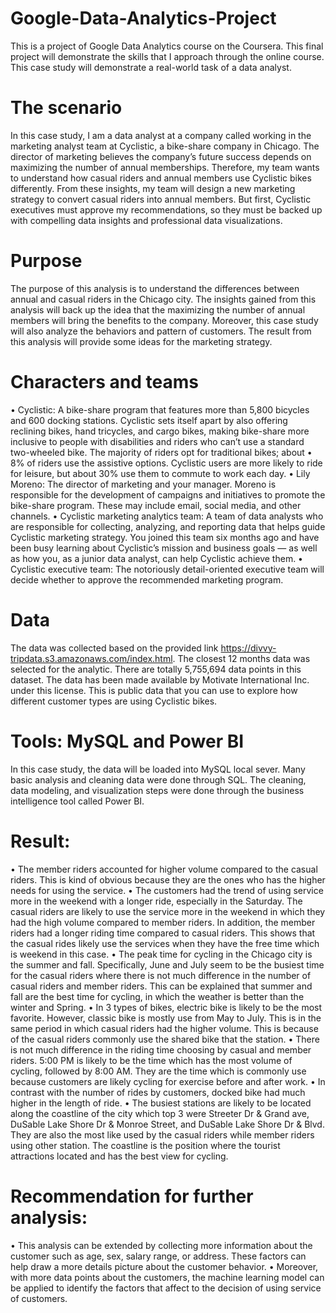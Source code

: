 # Google-Data-Analytics-Project

This is a project of Google Data Analytics course on the Coursera. This final project will demonstrate the skills that I approach through the online course. This case study will demonstrate a real-world task of a data analyst.

# The scenario

In this case study, I am a data analyst at a company called working in the marketing analyst team at Cyclistic, a bike-share company in Chicago. The director of marketing believes the company’s future success depends on maximizing the number of annual memberships. Therefore, my team wants to understand how casual riders and annual members use Cyclistic bikes differently. From these insights, my team will design a new marketing strategy to convert casual riders into annual members. But first, Cyclistic executives must approve my recommendations, so they must be backed up with compelling data insights and professional data
visualizations. 
# Purpose

The purpose of this analysis is to understand the differences between annual and casual riders in the Chicago city. The insights gained from this analysis will back up the idea that the maximizing the number of annual members will bring the benefits to the company. Moreover, this case study will also analyze the behaviors and pattern of customers. The result from this analysis will provide some ideas for the marketing strategy. 

# Characters and teams

•	Cyclistic: A bike-share program that features more than 5,800 bicycles and 600 docking stations. Cyclistic sets itself apart by also offering reclining bikes, hand tricycles, and cargo bikes, making bike-share more inclusive to people with disabilities and riders who can’t use a standard two-wheeled bike. The majority of riders opt for traditional bikes; about
•	8% of riders use the assistive options. Cyclistic users are more likely to ride for leisure, but about 30% use them to commute to work each day.
•	Lily Moreno: The director of marketing and your manager. Moreno is responsible for the development of campaigns and initiatives to promote the bike-share program. These may include email, social media, and other channels.
•	Cyclistic marketing analytics team: A team of data analysts who are responsible for collecting, analyzing, and reporting data that helps guide Cyclistic marketing strategy. You joined this team six months ago and have been busy learning about Cyclistic’s mission and business goals — as well as how you, as a junior data analyst, can help Cyclistic achieve them.
•	Cyclistic executive team: The notoriously detail-oriented executive team will decide whether to approve the recommended marketing program.

# Data 

The data was collected based on the provided link https://divvy-tripdata.s3.amazonaws.com/index.html. The closest 12 months data was selected for the analytic. There are totally 5,755,694 data points in this dataset. The data has been made available by Motivate International Inc. under this license. This is public data that you can use to explore how different customer types are using Cyclistic bikes.

  
# Tools: MySQL and Power BI

In this case study, the data will be loaded into MySQL local sever. Many basic analysis and cleaning data were done through SQL. The cleaning, data modeling, and visualization steps were done through the business intelligence tool called Power BI. 

# Result:

•	The member riders accounted for higher volume compared to the casual riders. This is kind of obvious because they are the ones who has the higher needs for using the service.
•	The customers had the trend of using service more in the weekend with a longer ride, especially in the Saturday. The casual riders are likely to use the service more in the weekend in which they had the high volume compared to member riders. In addition, the member riders had a longer riding time compared to casual riders. This shows that the casual rides likely use the services when they have the free time which is weekend in this case.
•	The peak time for cycling in the Chicago city is the summer and fall. Specifically, June and July seem to be the busiest time for the casual riders where there is not much difference in the number of casual riders and member riders. This can be explained that summer and fall are the best time for cycling, in which the weather is better than the winter and Spring.
•	In 3 types of bikes, electric bike is likely to be the most favorite. However, classic bike is mostly use from May to July. This is in the same period in which casual riders had the higher volume. This is because of the casual riders commonly use the shared bike that the station.
•	There is not much difference in the riding time choosing by casual and member riders. 5:00 PM is likely to be the time which has the most volume of cycling, followed by 8:00 AM. They are the time which is commonly use because customers are likely cycling for exercise before and after work.
•	In contrast with the number of rides by customers, docked bike had much higher in the length of ride.
•	The busiest stations are likely to be located along the coastline of the city which top 3 were Streeter Dr & Grand ave, DuSable Lake Shore Dr & Monroe Street, and DuSable Lake Shore Dr & Blvd. They are also the most like used by the casual riders while member riders using other station. The coastline is the position where the tourist attractions located and has the best view for cycling. 

# Recommendation for further analysis:

•	This analysis can be extended by collecting more information about the customer such as age, sex, salary range, or address. These factors can help draw a more details picture about the customer behavior. 
•	Moreover, with more data points about the customers, the machine learning model can be applied to identify the factors that affect to the decision of using service of customers. 
